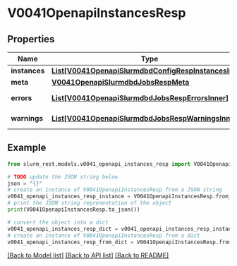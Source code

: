 # V0041OpenapiInstancesResp


## Properties

Name | Type | Description | Notes
------------ | ------------- | ------------- | -------------
**instances** | [**List[V0041OpenapiSlurmdbdConfigRespInstancesInner]**](V0041OpenapiSlurmdbdConfigRespInstancesInner.md) | instances | 
**meta** | [**V0041OpenapiSlurmdbdJobsRespMeta**](V0041OpenapiSlurmdbdJobsRespMeta.md) |  | [optional] 
**errors** | [**List[V0041OpenapiSlurmdbdJobsRespErrorsInner]**](V0041OpenapiSlurmdbdJobsRespErrorsInner.md) | Query errors | [optional] 
**warnings** | [**List[V0041OpenapiSlurmdbdJobsRespWarningsInner]**](V0041OpenapiSlurmdbdJobsRespWarningsInner.md) | Query warnings | [optional] 

## Example

```python
from slurm_rest.models.v0041_openapi_instances_resp import V0041OpenapiInstancesResp

# TODO update the JSON string below
json = "{}"
# create an instance of V0041OpenapiInstancesResp from a JSON string
v0041_openapi_instances_resp_instance = V0041OpenapiInstancesResp.from_json(json)
# print the JSON string representation of the object
print(V0041OpenapiInstancesResp.to_json())

# convert the object into a dict
v0041_openapi_instances_resp_dict = v0041_openapi_instances_resp_instance.to_dict()
# create an instance of V0041OpenapiInstancesResp from a dict
v0041_openapi_instances_resp_from_dict = V0041OpenapiInstancesResp.from_dict(v0041_openapi_instances_resp_dict)
```
[[Back to Model list]](../README.md#documentation-for-models) [[Back to API list]](../README.md#documentation-for-api-endpoints) [[Back to README]](../README.md)


